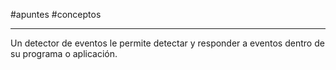 #apuntes #conceptos
___
Un detector de eventos le permite detectar y responder a eventos dentro de su programa o aplicación.